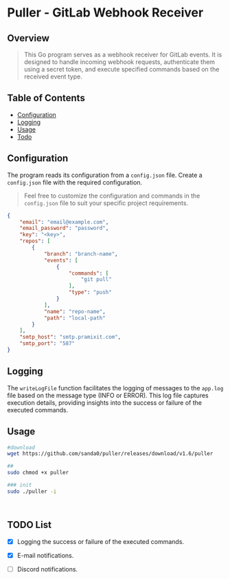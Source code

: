 # Puller - GitLab Webhook Receiver

## Overview

> This Go program serves as a webhook receiver for GitLab events. It is designed to handle incoming webhook requests, authenticate them using a secret token, and execute specified commands based on the received event type.

## Table of Contents

- [Configuration](#configuration)
- [Logging](#logging)
- [Usage](#usage)
- [Todo](#todo)


## Configuration

The program reads its configuration from a `config.json` file. Create a `config.json` file with the required configuration. 

> Feel free to customize the configuration and commands in the `config.json` file to suit your specific project requirements.

```json
{
    "email": "email@example.com",
    "email_password": "password",
    "key": "<key>",
    "repos": [
        {
            "branch": "branch-name",
            "events": [
                {
                    "commands": [
                        "git pull"
                    ],
                    "type": "push"
                }
            ],
            "name": "repo-name",
            "path": "local-path"
        }
    ],
    "smtp_host": "smtp.pramixit.com",
    "smtp_port": "587"
}


```

## Logging

The `writeLogFile` function facilitates the logging of messages to the `app.log` file based on the message type (INFO or ERROR). This log file captures execution details, providing insights into the success or failure of the executed commands.

## Usage

```bash
#download
wget https://github.com/sanda0/puller/releases/download/v1.6/puller

##
sudo chmod +x puller

### init
sudo ./puller -i




```

## TODO List

- [x] Logging the success or failure of the executed commands.
- [x] E-mail notifications.
- [ ] Discord notifications.


